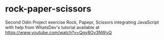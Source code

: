 # rock-paper-scissors
Second Odin Project exercise Rock, Papepr, Scissors integrating JavaScript with help from WhatsDev's tutorial available at https://www.youtube.com/watch?v=Qqy8Ov3NWvQ
